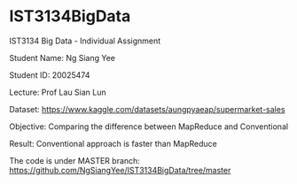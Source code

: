 # IST3134BigData #
IST3134 Big Data - Individual Assignment

Student Name: Ng Siang Yee

Student ID: 20025474

Lecture: Prof Lau Sian Lun

Dataset: https://www.kaggle.com/datasets/aungpyaeap/supermarket-sales 

Objective: Comparing the difference between MapReduce and Conventional 

Result: Conventional approach is faster than MapReduce

The code is under MASTER branch: https://github.com/NgSiangYee/IST3134BigData/tree/master
